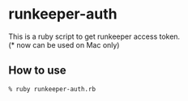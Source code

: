 # runkeeper-auth
This is a ruby script to get runkeeper access token.  
(* now can be used on Mac only)

## How to use
```
% ruby runkeeper-auth.rb
```
